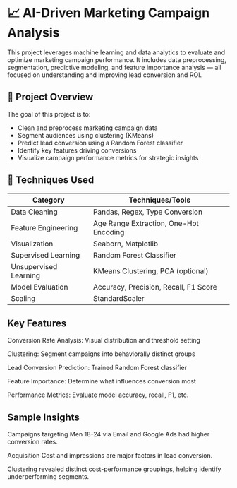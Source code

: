 # 📈 AI-Driven Marketing Campaign Analysis

This project leverages machine learning and data analytics to evaluate and optimize marketing campaign performance. It includes data preprocessing, segmentation, predictive modeling, and feature importance analysis — all focused on understanding and improving lead conversion and ROI.

## 🚀 Project Overview

The goal of this project is to:
- Clean and preprocess marketing campaign data
- Segment audiences using clustering (KMeans)
- Predict lead conversion using a Random Forest classifier
- Identify key features driving conversions
- Visualize campaign performance metrics for strategic insights

## 🧠 Techniques Used

| Category | Techniques/Tools |
|----------|------------------|
| Data Cleaning | Pandas, Regex, Type Conversion |
| Feature Engineering | Age Range Extraction, One-Hot Encoding |
| Visualization | Seaborn, Matplotlib |
| Supervised Learning | Random Forest Classifier |
| Unsupervised Learning | KMeans Clustering, PCA (optional) |
| Model Evaluation | Accuracy, Precision, Recall, F1 Score |
| Scaling | StandardScaler |

## Key Features
Conversion Rate Analysis: Visual distribution and threshold setting

Clustering: Segment campaigns into behaviorally distinct groups

Lead Conversion Prediction: Trained Random Forest classifier

Feature Importance: Determine what influences conversion most

Performance Metrics: Evaluate model accuracy, recall, F1, etc.

## Sample Insights
Campaigns targeting Men 18-24 via Email and Google Ads had higher conversion rates.

Acquisition Cost and impressions are major factors in lead conversion.

Clustering revealed distinct cost-performance groupings, helping identify underperforming segments.


